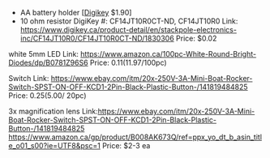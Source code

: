 * AA battery holder [[Digikey](https://www.digikey.ca/product-detail/en/mpd-memory-protection-devices/BC12AAW/BC12AAW-ND/2439232) $1.90]
* 10 ohm resistor
DigiKey #: CF14JT10R0CT-ND, CF14JT10R0
Link: https://www.digikey.ca/product-detail/en/stackpole-electronics-inc/CF14JT10R0/CF14JT10R0CT-ND/1830306
Price: $0.02

white 5mm LED
Link: https://www.amazon.ca/100pc-White-Round-Bright-Diodes/dp/B0781Z96S6
Price: $0.11 ($11.97/100pc)

Switch
Link: https://www.ebay.com/itm/20x-250V-3A-Mini-Boat-Rocker-Switch-SPST-ON-OFF-KCD1-2Pin-Black-Plastic-Button-/141819484825
Price: $0.25 ($5.00/ 20pc)

3x magnification lens
Link:https://www.ebay.com/itm/20x-250V-3A-Mini-Boat-Rocker-Switch-SPST-ON-OFF-KCD1-2Pin-Black-Plastic-Button-/141819484825
https://www.amazon.ca/gp/product/B008AK673Q/ref=ppx_yo_dt_b_asin_title_o01_s00?ie=UTF8&psc=1
Price: $2-3 ea
